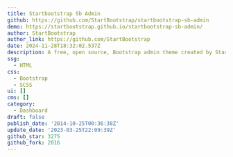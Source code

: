 ```yaml
---
title: Startbootstrap Sb Admin
github: https://github.com/StartBootstrap/startbootstrap-sb-admin
demo: https://startbootstrap.github.io/startbootstrap-sb-admin/
author: StartBootstrap
author_link: https://github.com/StartBootstrap
date: 2024-11-28T18:32:02.537Z
description: A free, open source, Bootstrap admin theme created by Start Bootstrap
ssg:
  - HTML
css:
  - Bootstrap
  - SCSS
ui: []
cms: []
category:
  - Dashboard
draft: false
publish_date: '2014-10-25T00:36:38Z'
update_date: '2023-03-25T22:09:39Z'
github_star: 3275
github_fork: 2016
---
```

